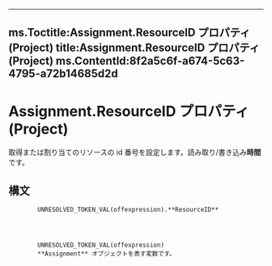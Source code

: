 

---
ms.Toctitle:Assignment.ResourceID プロパティ (Project)
title:Assignment.ResourceID プロパティ (Project)
ms.ContentId:8f2a5c6f-a674-5c63-4795-a72b14685d2d
---
# Assignment.ResourceID プロパティ (Project)




取得または割り当てのリソースの id 番号を設定します。読み取り/書き込み**時間**です。

## 構文

            UNRESOLVED_TOKEN_VAL(offexpression).**ResourceID**




            UNRESOLVED_TOKEN_VAL(offexpression)
            **Assignment** オブジェクトを表す変数です。




